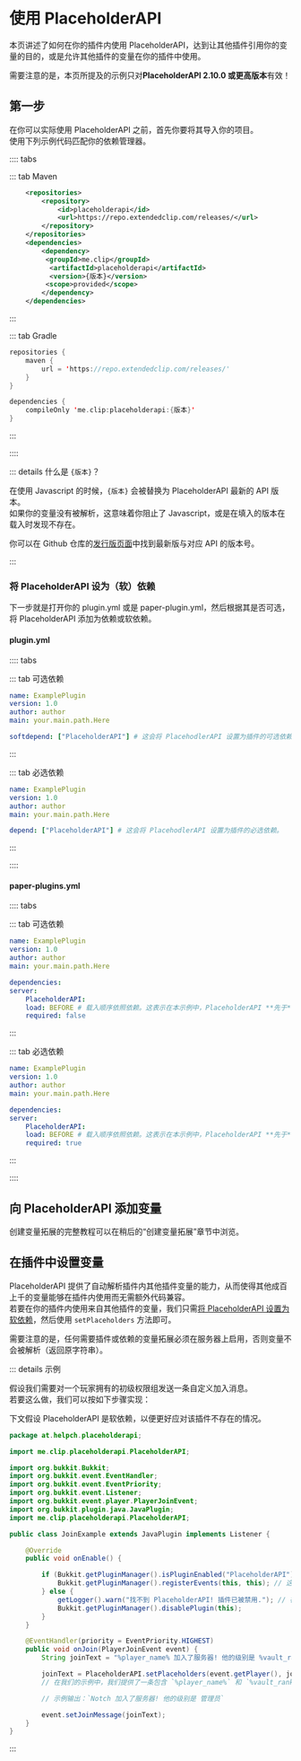 # 使用 PlaceholderAPI

本页讲述了如何在你的插件内使用 PlaceholderAPI，达到让其他插件引用你的变量的目的，或是允许其他插件的变量在你的插件中使用。

需要注意的是，本页所提及的示例只对**PlaceholderAPI 2.10.0 或更高版本**有效！

## 第一步

在你可以实际使用 PlaceholderAPI 之前，首先你要将其导入你的项目。  
使用下列示例代码匹配你的依赖管理器。

:::: tabs

::: tab Maven 
``` XML [pom.xml]
    <repositories>
        <repository>
            <id>placeholderapi</id>
            <url>https://repo.extendedclip.com/releases/</url>
        </repository>
    </repositories>
    <dependencies>
        <dependency>
         <groupId>me.clip</groupId>
          <artifactId>placeholderapi</artifactId>
          <version>{版本}</version>
         <scope>provided</scope>
        </dependency>
    </dependencies>
```
:::

::: tab Gradle
``` Kotlin [build.gradle]
repositories {
    maven {
        url = 'https://repo.extendedclip.com/releases/'
    }
}

dependencies {
    compileOnly 'me.clip:placeholderapi:{版本}'
}
```
:::

::::

::: details 什么是 `{版本}`？

在使用 Javascript 的时候，`{版本}` 会被替换为 PlaceholderAPI 最新的 API 版本。  
如果你的变量没有被解析，这意味着你阻止了 Javascript，或是在填入的版本在载入时发现不存在。

你可以在 Github 仓库的[发行版页面](https://github.com/PlaceholderAPI/PlaceholderAPI/releases)中找到最新版与对应 API 的版本号。

:::

### 将 PlaceholderAPI 设为（软）依赖

下一步就是打开你的 plugin.yml 或是 paper-plugin.yml，然后根据其是否可选，将 PlaceholderAPI 添加为依赖或软依赖。

#### plugin.yml

:::: tabs

::: tab 可选依赖

``` YAML [plugin.yml]
name: ExamplePlugin
version: 1.0
author: author
main: your.main.path.Here

softdepend: ["PlaceholderAPI"] # 这会将 PlacehodlerAPI 设置为插件的可选依赖。
```

:::

::: tab 必选依赖

``` YAML [plugin.yml]
name: ExamplePlugin
version: 1.0
author: author
main: your.main.path.Here

depend: ["PlaceholderAPI"] # 这会将 PlacehodlerAPI 设置为插件的必选依赖。
```

::: 

::::

#### paper-plugins.yml

:::: tabs

::: tab 可选依赖

``` YAML [paper-plugin.yml]
name: ExamplePlugin
version: 1.0
author: author
main: your.main.path.Here

dependencies:
server:
    PlaceholderAPI:
    load: BEFORE # 载入顺序依照依赖。这表示在本示例中，PlaceholderAPI **先于**你的插件载入。
    required: false
```

::: 

::: tab 必选依赖

``` YAML [paper-plugin.yml]
name: ExamplePlugin
version: 1.0
author: author
main: your.main.path.Here

dependencies:
server:
    PlaceholderAPI:
    load: BEFORE # 载入顺序依照依赖。这表示在本示例中，PlaceholderAPI **先于**你的插件载入。
    required: true
```
:::

::::

## 向 PlaceholderAPI 添加变量

创建变量拓展的完整教程可以在稍后的“创建变量拓展”章节中浏览。

## 在插件中设置变量

PlaceholderAPI 提供了自动解析插件内其他插件变量的能力，从而使得其他成百上千的变量能够在插件内使用而无需额外代码兼容。  
若要在你的插件内使用来自其他插件的变量，我们只需[将 PlaceholderAPI 设置为软依赖](#将-placeholderapi-设为软依赖)，然后使用 `setPlaceholders` 方法即可。

需要注意的是，任何需要插件或依赖的变量拓展必须在服务器上启用，否则变量不会被解析（返回原字符串）。

::: details 示例

假设我们需要对一个玩家拥有的初级权限组发送一条自定义加入消息。  
若要这么做，我们可以按如下步骤实现：

下文假设 PlaceholderAPI 是软依赖，以便更好应对该插件不存在的情况。

``` Java [JoinExample.java]
package at.helpch.placeholderapi;

import me.clip.placeholderapi.PlaceholderAPI;

import org.bukkit.Bukkit;
import org.bukkit.event.EventHandler;
import org.bukkit.event.EventPriority;
import org.bukkit.event.Listener;
import org.bukkit.event.player.PlayerJoinEvent;
import org.bukkit.plugin.java.JavaPlugin;
import me.clip.placeholderapi.PlaceholderAPI;

public class JoinExample extends JavaPlugin implements Listener {

    @Override
    public void onEnable() {

        if (Bukkit.getPluginManager().isPluginEnabled("PlaceholderAPI")) {
            Bukkit.getPluginManager().registerEvents(this, this); // 这一步检查 PlaceholderAPI 是否存在并启用，然后注册事件至处理器（见下）
        } else {
            getLogger().warn("找不到 PlaceholderAPI! 插件已被禁用."); // 在 PlaceholderAPI 不存在的情况下弹出问题，并禁用自身
            Bukkit.getPluginManager().disablePlugin(this);
        }
    }

    @EventHandler(priority = EventPriority.HIGHEST)
    public void onJoin(PlayerJoinEvent event) {
        String joinText = "%player_name% 加入了服务器! 他的级别是 %vault_rank%";

        joinText = PlaceholderAPI.setPlaceholders(event.getPlayer(), joinText); // 使用 `PlaceholderAPI.serPlaceholders(Player, String)`，我们可以将给定字符串中的 `%变量%` 解析为对应内容，条件为对应变量拓展存在且返回非空字符串。
        // 在我们的示例中，我们提供了一条包含 `%player_name%` 和 `%vault_rank%` 变量的字符串，需要安装 Player 和 Vault 变量拓展。

        // 示例输出：`Notch 加入了服务器! 他的级别是 管理员`

        event.setJoinMessage(joinText);
    }
}
```

:::